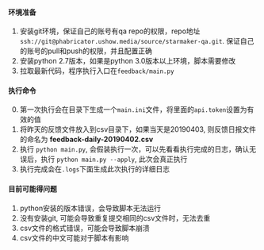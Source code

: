 ﻿#### 环境准备
1.  安装git环境，保证自己的账号有qa repo的权限，repo地址`ssh://git@phabricator.ushow.media/source/starmaker-qa.git`. 保证自己的账号的pull和push的权限，并且配置正确
2.  安装python 2.7版本，如果是python 3.0版本以上环境，脚本需要修改
3.  拉取最新代码，程序执行入口在`feedback/main.py`


#### 执行命令
0.  第一次执行会在目录下生成一个`main.ini`文件，将里面的`api.token`设置为有效的值
1.  将昨天的反馈文件放入到csv目录下，如果当天是20190403, 则反馈日报文件的命名为 **feedback-daily-20190402.csv**
2.  执行 `python main.py`, 会假装执行一次，可以先看看执行完成的日志，确认无误后，执行 `python main.py --apply`, 此次会真正执行
3.  执行完成会在`.logs`下面生成此次执行的详细日志

#### 目前可能得问题
1.  python安装的版本错误，会导致脚本无法运行
2.  没有安装git, 可能会导致重复提交相同的csv文件时，无法去重
3.  csv文件的格式错误，可能会导致脚本崩溃
4.  csv文件的中文可能对于脚本有影响

